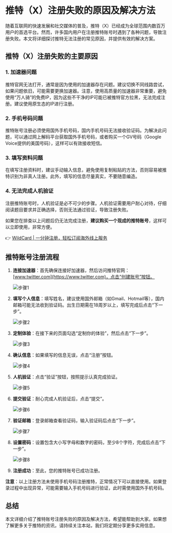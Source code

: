 # 推特（X）注册失败的原因及解决方法

随着互联网的快速发展和社交媒体的普及，推特（X）已经成为全球范围内数百万用户的首选平台。然而，许多国内用户在注册推特账号时遇到了各种问题，导致注册失败。本文将详细探讨推特无法注册的常见原因，并提供有效的解决方案。

## 推特（X）注册失败的主要原因

### 1. 加速器问题

推特官网无法打开，通常是因为使用的加速器存在问题。建议切换不同线路尝试，如果问题依旧，可能需要更换加速器。注意，使用高质量的加速器非常重要，避免使用“万人骑”的免费IP，因为这些不干净的IP可能已被推特官方拉黑，无法完成注册。建议使用原生态的IP进行注册。

### 2. 手机号码问题

推特账号注册必须使用国外手机号码，国内手机号码无法接收验证码。为解决此问题，可以通过网上解码平台获取国外手机号码，或者购买一个GV号码（Google Voice提供的美国号码），这样可以有效接收短信。

### 3. 填写资料问题

在填写注册资料时，建议手动输入信息，避免使用复制粘贴的方法，否则容易被推特识别为非真人注册。此外，填写的信息尽量真实，不要随意编造。

### 4. 无法完成人机验证

注册推特账号时，人机验证是必不可少的步骤。人机验证需要用户耐心对待，仔细阅读题目要求并正确选择，否则无法通过验证，导致注册失败。

如果您在排查以上问题后仍无法完成注册，**建议购买一个现成的推特账号**，这样可以立即使用，非常方便。

👉 [WildCard | 一分钟注册，轻松订阅海外线上服务](https://bbtdd.com/WildCard)

## 推特账号注册流程

1. **连接加速器**：首先确保连接好加速器，然后访问推特官网：[www.twitter.com](https://www.twitter.com)，点击“创建账号”按钮。
   
   ![步骤1](https://bbtdd.com/img/658801863991.webp)

2. **填写个人信息**：填写姓名，建议使用国外邮箱（如Gmail、Hotmail等），国内邮箱可能无法收到验证码。出生日期需在18周岁以上，填写完成后点击“下一步”。
   
   ![步骤2](https://bbtdd.com/img/07279444.webp)

3. **定制体验**：在接下来的页面勾选“定制你的体验”，然后点击“下一步”。
   
   ![步骤3](https://bbtdd.com/img/5677213677351.webp)

4. **确认信息**：如果填写的信息无误，点击“注册”按钮。
   
   ![步骤4](https://bbtdd.com/img/09594246667511.webp)

5. **人机验证**：点击“验证”按钮，按照提示认真完成验证。
   
   ![步骤5](https://bbtdd.com/img/8574850714.webp)

6. **提交验证**：耐心完成人机验证后，点击“提交”。
   
   ![步骤6](https://bbtdd.com/img/7623038640.webp)

7. **验证邮箱**：登录邮箱查看验证码，输入验证码后点击“下一步”。
   
   ![步骤7](https://bbtdd.com/img/961436731.webp)

8. **设置密码**：设置包含大小写字母和数字的密码，至少8个字符，完成后点击“下一步”。
   
   ![步骤8](https://bbtdd.com/img/832514798415.webp)

9. **注册成功**：至此，您的推特账号已成功注册。

**注意**：以上注册方法未使用手机号码注册推特，正常情况下可以直接使用。如果登录过程中出现异常，可能需要输入手机号码进行验证，此时需使用国外手机号码。

## 总结

本文详细介绍了推特账号注册失败的原因及解决方法，希望能帮助到大家。如果想了解更多关于推特的资讯，请持续关注本站，我们将定期分享更多实用信息。